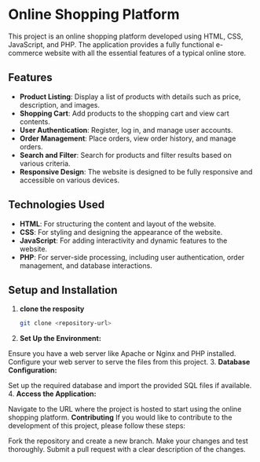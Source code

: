 # Online Shopping Platform

This project is an online shopping platform developed using HTML, CSS, JavaScript, and PHP. The application provides a fully functional e-commerce website with all the essential features of a typical online store. 

## Features

- **Product Listing**: Display a list of products with details such as price, description, and images.
- **Shopping Cart**: Add products to the shopping cart and view cart contents.
- **User Authentication**: Register, log in, and manage user accounts.
- **Order Management**: Place orders, view order history, and manage orders.
- **Search and Filter**: Search for products and filter results based on various criteria.
- **Responsive Design**: The website is designed to be fully responsive and accessible on various devices.

## Technologies Used

- **HTML**: For structuring the content and layout of the website.
- **CSS**: For styling and designing the appearance of the website.
- **JavaScript**: For adding interactivity and dynamic features to the website.
- **PHP**: For server-side processing, including user authentication, order management, and database interactions.

## Setup and Installation

1. **clone the resposity**
   ```bash
   git clone <repository-url>
2. **Set Up the Environment:**

Ensure you have a web server like Apache or Nginx and PHP installed.
Configure your web server to serve the files from this project.
3. **Database Configuration:**

Set up the required database and import the provided SQL files if available.
4. **Access the Application:**

Navigate to the URL where the project is hosted to start using the online shopping platform.
**Contributing**
If you would like to contribute to the development of this project, please follow these steps:

Fork the repository and create a new branch.
Make your changes and test thoroughly.
Submit a pull request with a clear description of the changes.
